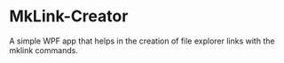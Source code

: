 # MkLink-Creator

A simple WPF app that helps in the creation of file explorer links with the mklink commands.
